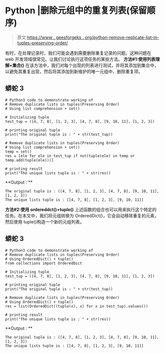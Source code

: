 # Python |删除元组中的重复列表(保留顺序)

> 原文:[https://www . geesforgeks . org/python-remove-replicate-list-in-tuples-preserving-order/](https://www.geeksforgeeks.org/python-remove-duplicate-lists-in-tuples-preserving-order/)

有时，在处理记录时，我们可能会遇到需要删除重复记录的问题。这种问题在 web 开发领域很常见。让我们讨论执行这项任务的某些方法。
**方法#1:使用列表理解+集合()**
在该方法中，我们对每个出现的列表进行测试，并将其添加到集合中，以避免其重复出现，然后将其添加到新维护的唯一元组中，删除重复项。

## 蟒蛇 3

```
# Python3 code to demonstrate working of
# Remove duplicate lists in tuples(Preserving Order)
# Using list comprehension + set()

# Initializing tuple
test_tup = ([4, 7, 8], [1, 2, 3], [4, 7, 8], [9, 10, 11], [1, 2, 3])

# printing original tuple
print("The original tuple is : " + str(test_tup))

# Remove duplicate lists in tuples(Preserving Order)
# Using list comprehension + set()
temp = set()
res = [ele for ele in test_tup if not(tuple(ele) in temp or temp.add(tuple(ele)))]

# printing result
print("The unique lists tuple is : " + str(res))
```

**Output : **

```
The original tuple is : ([4, 7, 8], [1, 2, 3], [4, 7, 8], [9, 10, 11], [1, 2, 3])
The unique lists tuple is : [[4, 7, 8], [1, 2, 3], [9, 10, 11]]
```

**方法#2:使用 ordereddct()+tuple()**
上述函数的组合也可以用来执行这个特定的任务。在本文中，我们将元组转换为 OrderedDict()，它会自动移除重复的元素，然后使用 tuple()构造一个新的元组列表。

## 蟒蛇 3

```
# Python3 code to demonstrate working of
# Remove duplicate lists in tuples(Preserving Order)
# Using OrderedDict() + tuple()
from collections import OrderedDict

# Initializing tuple
test_tup = ([4, 7, 8], [1, 2, 3], [4, 7, 8], [9, 10, 11], [1, 2, 3])

# printing original tuple
print("The original tuple is : " + str(test_tup))

# Remove duplicate lists in tuples(Preserving Order)
# Using OrderedDict() + tuple()
res = list(OrderedDict((tuple(x), x) for x in test_tup).values())

# printing result
print("The unique lists tuple is : " + str(res))
```

**Output : **

```
The original tuple is : ([4, 7, 8], [1, 2, 3], [4, 7, 8], [9, 10, 11], [1, 2, 3])
The unique lists tuple is : [[4, 7, 8], [1, 2, 3], [9, 10, 11]]
```